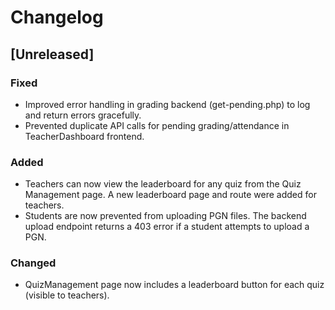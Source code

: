# Changelog

## [Unreleased]
### Fixed
- Improved error handling in grading backend (get-pending.php) to log and return errors gracefully.
- Prevented duplicate API calls for pending grading/attendance in TeacherDashboard frontend.
### Added
- Teachers can now view the leaderboard for any quiz from the Quiz Management page. A new leaderboard page and route were added for teachers.
- Students are now prevented from uploading PGN files. The backend upload endpoint returns a 403 error if a student attempts to upload a PGN.

### Changed
- QuizManagement page now includes a leaderboard button for each quiz (visible to teachers).

